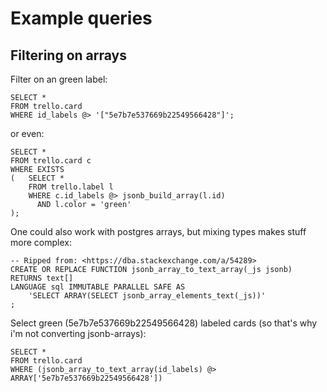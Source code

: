 Example queries
===============

Filtering on arrays
-------------------

Filter on an green label:

	SELECT *
	FROM trello.card
	WHERE id_labels @> '["5e7b7e537669b22549566428"]';

or even:

	SELECT *
	FROM trello.card c
	WHERE EXISTS
	(	SELECT * 
		FROM trello.label l 
		WHERE c.id_labels @> jsonb_build_array(l.id)
		  AND l.color = 'green'
	);


One could also work with postgres arrays, but mixing types makes stuff more complex:

	-- Ripped from: <https://dba.stackexchange.com/a/54289>
	CREATE OR REPLACE FUNCTION jsonb_array_to_text_array(_js jsonb) RETURNS text[] 
	LANGUAGE sql IMMUTABLE PARALLEL SAFE AS
		'SELECT ARRAY(SELECT jsonb_array_elements_text(_js))'
	;

Select green (5e7b7e537669b22549566428) labeled cards (so that's why i'm not converting jsonb-arrays):

	SELECT *
	FROM trello.card
	WHERE (jsonb_array_to_text_array(id_labels) @> ARRAY['5e7b7e537669b22549566428'])

